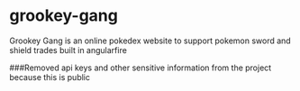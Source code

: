 # grookey-gang
Grookey Gang is an online pokedex website to support pokemon sword and shield trades built in angularfire


###Removed api keys and other sensitive information from the project because this is public
